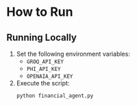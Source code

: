 # How to Run

## Running Locally
1. Set the following environment variables:
   - `GROQ_API_KEY`
   - `PHI_API_KEY`
   - `OPENAIA_API_KEY`
2. Execute the script:
   ```bash
   python financial_agent.py
